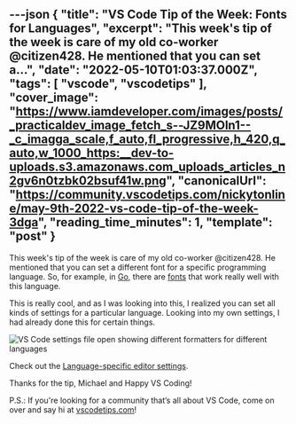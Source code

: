 ---json
{
  "title": "VS Code Tip of the Week: Fonts for Languages",
  "excerpt": "This week's tip of the week is care of my old co-worker @citizen428. He mentioned that you can set a...",
  "date": "2022-05-10T01:03:37.000Z",
  "tags": [
    "vscode",
    "vscodetips"
  ],
  "cover_image": "https://www.iamdeveloper.com/images/posts/_practicaldev_image_fetch_s--JZ9MOln1--_c_imagga_scale,f_auto,fl_progressive,h_420,q_auto,w_1000_https:__dev-to-uploads.s3.amazonaws.com_uploads_articles_n2gv6n0tzbk02bsuf41w.png",
  "canonicalUrl": "https://community.vscodetips.com/nickytonline/may-9th-2022-vs-code-tip-of-the-week-3dga",
  "reading_time_minutes": 1,
  "template": "post"
}
---

This week's tip of the week is care of my old co-worker @citizen428. He mentioned that you can set a different font for a specific programming language. So, for example, in [Go](https://go.dev/), there are [fonts](https://go.dev/blog/go-fonts) that work really well with this language.

This is really cool, and as I was looking into this, I realized you can set all kinds of settings for a particular language. Looking into my own settings, I had already done this for certain things.

![VS Code settings file open showing different formatters for different languages](https://www.iamdeveloper.com/images/posts/_uploads_articles_xkslmrl4yytaym146ja6.png)

Check out the [Language-specific editor settings](https://code.visualstudio.com/docs/getstarted/settings#_languagespecific-editor-settings).

Thanks for the tip, Michael and Happy VS Coding!

P.S.: If you're looking for a community that’s all about VS Code, come on over and say hi at [vscodetips.com](https://vscodetips.com)!
